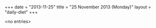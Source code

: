 +++
date = "2013-11-25"
title = "25 November 2013 (Monday)"
layout = "daily-diet"
+++


\<no entries\>

